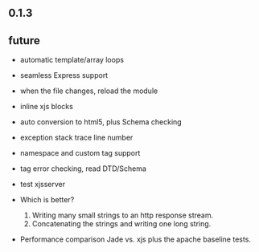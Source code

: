 0.1.3
-----



future
------

* automatic template/array loops
* seamless Express support
* when the file changes, reload the module
* inline xjs blocks
* auto conversion to html5, plus Schema checking
* exception stack trace line number
* namespace and custom tag support
* tag error checking, read DTD/Schema
* test xjsserver

* Which is better?
    1. Writing many small strings to an http response stream.
    2. Concatenating the strings and writing one long string.

* Performance comparison
    Jade vs. xjs plus the apache baseline tests.
